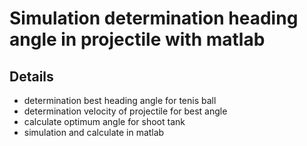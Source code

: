 # Simulation determination heading angle in projectile with matlab

## Details

- determination best heading angle for tenis ball
- determination velocity of projectile for best angle
- calculate optimum angle for shoot tank
- simulation and calculate in matlab
